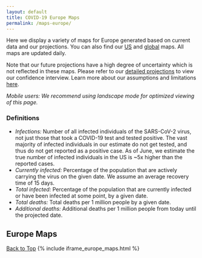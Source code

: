 ```yaml
---
layout: default
title: COVID-19 Europe Maps
permalink: /maps-europe/
---
```


Here we display a variety of maps for Europe generated based on current data and our projections. You can also find our [US](/maps) and [global](/maps-global) maps. All maps are updated daily.

Note that our future projections have a high degree of uncertainty which is not reflected in these maps. Please refer to our [detailed projections](/#view-projections) to view our confidence interview. Learn more about our assumptions and limitations [here](/about/#assumptions).

*Mobile users: We recommend using landscape mode for optimized viewing of this page.*

### Definitions
- *Infections:* Number of all infected individuals of the SARS-CoV-2 virus, not just those that took a COVID-19 test and tested positive. The vast majority of infected individuals in our estimate do not get tested, and thus do not get reported as a positive case. As of June, we estimate the true number of infected individuals in the US is ~5x higher than the reported cases.
- *Currently infected:* Percentage of the population that are actively carrying the virus on the given date. We assume an average recovery time of 15 days.
- *Total infected:* Percentage of the population that are currently infected or have been infected at some point, by a given date.
- *Total deaths:* Total deaths per 1 million people by a given date.
- *Additional deaths:* Additional deaths per 1 million people from today until the projected date.

## Europe Maps
[Back to Top](#top)
{% include iframe_europe_maps.html %}
